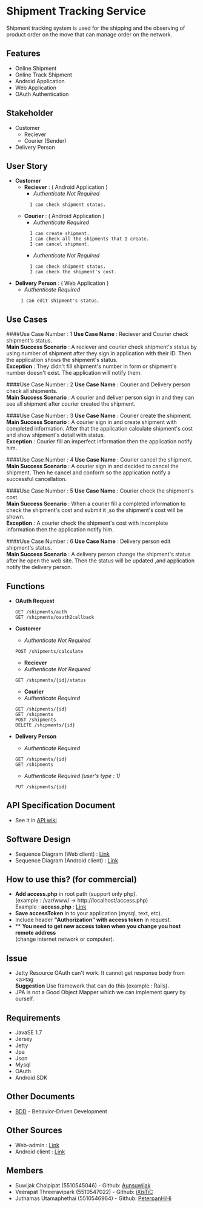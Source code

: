 # Shipment Tracking Service

Shipment tracking system is used for the shipping and the observing of product order on the move that can manage order on the network.

## Features
* Online Shipment
* Online Track Shipment
* Android Application
* Web Application
* OAuth Authentication

## Stakeholder
* Customer
  * Reciever 
  * Courier (Sender)
* Delivery Person

## User Story
*   <b>Customer</b>
    * <b>Reciever</b> : ( Android Application )
        -  <i>Authenticate Not Required</i>
        ```
          I can check shipment status.
        ```
    * <b>Courier</b> : ( Android Application )
        - <i>Authenticate Required</i>
        ```
          I can create shipment.
          I can check all the shipments that I create.
          I can cancel shipment.
        ```
        - <i>Authenticate Not Required</i>
        ```
          I can check shipment status.
          I can check the shipment's cost.
        ```
* <b>Delivery Person</b> : ( Web Application ) 
    -   <i>Authenticate Required</i>
    ```
      I can edit shipment's status.
    ```


## Use Cases
####Use Case Number : 1
<b>Use Case Name</b> : Reciever and  Courier check shipment's status.<br>
<b>Main Success Scenario</b> : A reciever and courier check shipment's status by using number of shipment after they sign in application with their ID. Then the application shows the shipment's status.<br>
<b>Exception</b> : They didn't fill shipment's number in form or shipment's number doesn't exist. The application will notify them.

####Use Case Number : 2
<b>Use Case Name</b> : Courier and Delivery person check all shipments.<br>
<b>Main Success Scenario</b> : A courier and deliver person sign in and they can see all shipment after courier created the shipment.

####Use Case Number : 3
<b>Use Case Name</b> : Courier create the shipment.<br>
<b>Main Success Scenario</b> : A courier sign in and create shipment with completed information. After that the application calculate shipment's cost and show shipment's detail with status.<br>
<b>Exception</b> : Courier fill an imperfect information then the application notify him.

####Use Case Number : 4
<b>Use Case Name</b> : Courier cancel the shipment.<br>
<b>Main Success Scenario</b> : A courier sign in and decided to cancel the shipment. Then he cancel and conform so the application notify a successful cancellation.

####Use Case Number : 5
<b>Use Case Name</b> : Courier check the shipment's cost.<br>
<b>Main Success Scenario</b> : When a courier fill a completed information to check the shipment's cost and submit it ,so the shipment's cost will be shown.<br>
<b>Exception</b> : A courier check the shipment's cost with incomplete information then the application notify him.

####Use Case Number : 6
<b>Use Case Name</b> : Delivery person edit shipment's status.<br>
<b>Main Success Scenario</b> : A delivery person change the shipment's status after he open the web site. Then the status will be updated ,and application notify the delivery person.

## Functions
* <b>OAuth Request</b>
  ```
  GET /shipments/auth 
  GET /shipments/oauth2callback
  ```

* <b>Customer</b>

    - <i>Authenticate Not Required</i>
    ```
  	POST /shipments/calculate 
    ```
	* <b>Reciever</b>

    - <i>Authenticate Not Required</i>
    ```
    GET /shipments/{id}/status
    ```
	* <b>Courier</b>

    - <i>Authenticate Required</i>
    ```
    GET /shipments/{id}
    GET /shipments 
    POST /shipments
    DELETE /shipments/{id}
    ```
* <b>Delivery Person</b>

    - <i>Authenticate Required</i>
    ```
    GET /shipments/{id}
    GET /shipments 
    ```
    - <i>Authenticate Required (user's type : 1)</i>
    ```
    PUT /shipments/{id} 
    ```

## API Specification Document

* See it in [API wiki](https://github.com/ixistic/Shipment-Tracking-Service/wiki/API-Specification-Document)

## Software Design
* Sequence Diagram (Web client) : [Link](https://docs.google.com/drawings/d/1c0_B0CL5km4ttUjANvumr18zXrdh5E2BGpbB5BKmH_8/edit)
* Sequence Diagram (Android client) : [Link](https://docs.google.com/drawings/d/1sRsJNigXH5XZT1Ea7S8Hb4E3MnwS15iSESR_5rxGKvY/edit)

## How to use this? (for commercial)
* <b>Add access.php</b> in root path (support only php).<br>
(example : /var/www/  ->  http://localhost/access.php)<br>
Example : <b>access.php</b> : [Link](https://github.com/aunsuwijak/shipment-web) 
* <b>Save accessToken</b> in to your application (mysql, text, etc).
* Include header <b>"Authorization" with access token</b> in request.
* ** <b>You need to get new access token when you change you host remote address</b><br> 
(change internet network or computer).

## Issue
* Jetty Resource OAuth can't work. It cannot get response body from &#60;a&#62;tag <br>
<b>Suggestion</b> Use framework that can do this (example : Rails).
* JPA is not a Good Object Mapper which we can implement query by ourself.


## Requirements

* JavaSE 1.7
* Jersey
* Jetty
* Jpa
* Json
* Mysql
* OAuth
* Android SDK

## Other Documents

* [BDD](https://github.com/ixistic/Shipment-Tracking-Service/wiki/Behavior-Driven-Development) - Behavior-Driven Development

## Other Sources
* Web-admin : [Link](https://github.com/aunsuwijak/web-admin)
* Android client : [Link](https://github.com/peterpanhihi/ShipmentAndroid)

## Members

- Suwijak Chaipipat (5510545046) - Github: [Aunsuwijak](https://github.com/aunsuwijak)
- Veerapat Threeravipark (5510547022) - Github: [iXisTiC](https://github.com/ixistic)
- Juthamas Utamaphethai (5510546964) - Github: [PeterpanHiHi](https://github.com/peterpanhihi)

